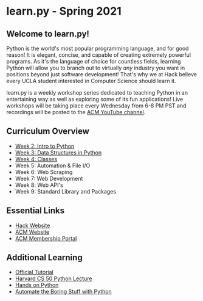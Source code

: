 # learn<span>.</span>py - Spring 2021

## Welcome to learn<span>.</span>py!

Python is the world's most popular programming language, and for good reason! It is elegant, concise, and capable of creating extremely powerful programs. As it's the language of choice for countless fields, learning Python will allow you to branch out to virtually *any* industry you want in positions beyond just software development! That's why we at Hack believe every UCLA student interested in Computer Science should learn it. 

learn<span>.</span>py is a weekly workshop series dedicated to teaching Python in an entertaining way as well as exploring some of its fun applications! Live workshops will be taking place every Wednesday from 6-8 PM PST and recordings will be posted to the [ACM YouTube channel](https://www.youtube.com/channel/UCwTqwgA4thysNbB2kNYsCIw). 

## Curriculum Overview

- [Week 2: Intro to Python](https://github.com/uclaacm/learn.py-s21/tree/main/session-1-intro-to-python) 
- [Week 3: Data Structures in Python](https://github.com/uclaacm/learn.py-s21/tree/main/session-2-data-structures) 
- [Week 4: Classes](https://github.com/uclaacm/learn.py-s21/tree/main/session-3-classes-and-inheritance)
- Week 5: Automation & File I/O
- Week 6: Web Scraping
- Week 7: Web Development
- Week 8: Web API's
- Week 9: Standard Library and Packages

## Essential Links

- [Hack Website](https://hack.uclaacm.com/)
- [ACM Website](https://www.uclaacm.com/)
- [ACM Membership Portal](https://members.uclaacm.com/)

## Additional Learning
- [Official Tutorial](https://docs.python.org/3/tutorial/)
- [Harvard CS 50 Python Lecture](https://www.youtube.com/watch?v=ZEQh45W_UDo)
- [Hands on Python](http://anh.cs.luc.edu/python/hands-on/3.1/Hands-onPythonTutorial.pdf)
- [Automate the Boring Stuff with Python](https://automatetheboringstuff.com/)
